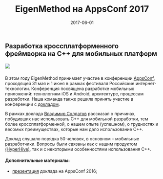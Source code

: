 ﻿---
layout: post
title: EigenMethod на AppsConf 2017
created_at: 2017-06-01
date: 2017-06-01
language: ru
representation_img: /img/posts/appp.jpg
description: 31 мая и 1 июня прошла конференция для разработчиков мобильных приложений AppsConf 2017
---

## Разработка кроссплатформенного фреймворка на С++ для мобильных платформ

##### ![](/img/posts/appb.jpg)

В этом году EigenMethod принимает участие в конференции [AppsConf][app], проходящей 31 мая и 1 июня в рамках фестиваля Российские интернет-технологии. Конференция посвящена разработке мобильных приложений: технологиям iOS и Android, архитектуре, процессам разработки. Наша команда также решила принять участие в конференции с [докладом][doc].

В рамках доклада [Владимир Солдатов][auth] рассказал о причинах, побудивших нас использовать C++ для мобильной разработки, тем более кроссплатформенной, о нашем опыте (успешном), о трудностях и весомых преимуществах, которые нам дало использование C++.  

Доклад слушало порядка 50 человек, в основном – мобильные разработчики. Вопросы были связаны как с нашим продуктом [(HyperHive)][hh], так и с некоторыми особенностями использования C++.  

#### **Дополнительные материалы:**   

* [презентация][pres] доклада на AppsConf 2016;  

[//]: #
   [app]:<http://appsconf.ru/>
   [doc]:<http://appsconf.ru/2016/abstracts/2087.html>
   [auth]:<http://appsconf.ru/2016/author/1586>
   [hh]: <http://eigenmethod.ru/products/hh/>
   [pres]: <http://eigenmethod.ru/pres/appsconf.pdf>
